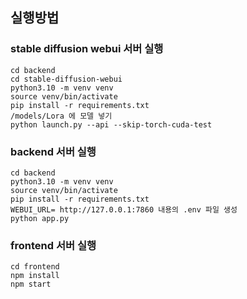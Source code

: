 ## 실행방법

### stable diffusion webui 서버 실행

```
cd backend
cd stable-diffusion-webui
python3.10 -m venv venv
source venv/bin/activate
pip install -r requirements.txt
/models/Lora 에 모델 넣기
python launch.py --api --skip-torch-cuda-test
```

### backend 서버 실행

```
cd backend
python3.10 -m venv venv
source venv/bin/activate
pip install -r requirements.txt
WEBUI_URL= http://127.0.0.1:7860 내용의 .env 파일 생성
python app.py
```

### frontend 서버 실행

```
cd frontend
npm install
npm start
```
